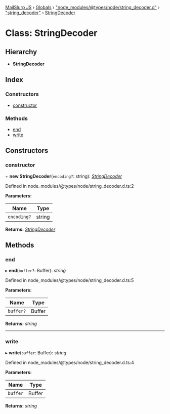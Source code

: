 [MailSlurp JS](../README.md) › [Globals](../globals.md) › ["node_modules/@types/node/string_decoder.d"](../modules/_node_modules__types_node_string_decoder_d_.md) › ["string_decoder"](../modules/_node_modules__types_node_string_decoder_d_._string_decoder_.md) › [StringDecoder](_node_modules__types_node_string_decoder_d_._string_decoder_.stringdecoder.md)

# Class: StringDecoder

## Hierarchy

* **StringDecoder**

## Index

### Constructors

* [constructor](_node_modules__types_node_string_decoder_d_._string_decoder_.stringdecoder.md#constructor)

### Methods

* [end](_node_modules__types_node_string_decoder_d_._string_decoder_.stringdecoder.md#end)
* [write](_node_modules__types_node_string_decoder_d_._string_decoder_.stringdecoder.md#write)

## Constructors

###  constructor

\+ **new StringDecoder**(`encoding?`: string): *[StringDecoder](_node_modules__types_node_string_decoder_d_._string_decoder_.stringdecoder.md)*

Defined in node_modules/@types/node/string_decoder.d.ts:2

**Parameters:**

Name | Type |
------ | ------ |
`encoding?` | string |

**Returns:** *[StringDecoder](_node_modules__types_node_string_decoder_d_._string_decoder_.stringdecoder.md)*

## Methods

###  end

▸ **end**(`buffer?`: Buffer): *string*

Defined in node_modules/@types/node/string_decoder.d.ts:5

**Parameters:**

Name | Type |
------ | ------ |
`buffer?` | Buffer |

**Returns:** *string*

___

###  write

▸ **write**(`buffer`: Buffer): *string*

Defined in node_modules/@types/node/string_decoder.d.ts:4

**Parameters:**

Name | Type |
------ | ------ |
`buffer` | Buffer |

**Returns:** *string*
